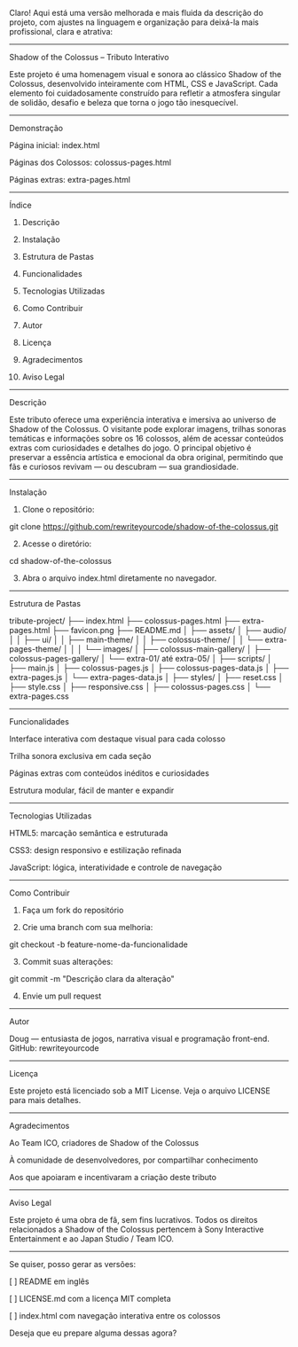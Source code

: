 Claro! Aqui está uma versão melhorada e mais fluida da descrição do projeto, com ajustes na linguagem e organização para deixá-la mais profissional, clara e atrativa:


---

Shadow of the Colossus – Tributo Interativo

Este projeto é uma homenagem visual e sonora ao clássico Shadow of the Colossus, desenvolvido inteiramente com HTML, CSS e JavaScript. Cada elemento foi cuidadosamente construído para refletir a atmosfera singular de solidão, desafio e beleza que torna o jogo tão inesquecível.


---

Demonstração

Página inicial: index.html

Páginas dos Colossos: colossus-pages.html

Páginas extras: extra-pages.html



---

Índice

1. Descrição


2. Instalação


3. Estrutura de Pastas


4. Funcionalidades


5. Tecnologias Utilizadas


6. Como Contribuir


7. Autor


8. Licença


9. Agradecimentos


10. Aviso Legal




---

Descrição

Este tributo oferece uma experiência interativa e imersiva ao universo de Shadow of the Colossus. O visitante pode explorar imagens, trilhas sonoras temáticas e informações sobre os 16 colossos, além de acessar conteúdos extras com curiosidades e detalhes do jogo. O principal objetivo é preservar a essência artística e emocional da obra original, permitindo que fãs e curiosos revivam — ou descubram — sua grandiosidade.


---

Instalação

1. Clone o repositório:

git clone https://github.com/rewriteyourcode/shadow-of-the-colossus.git


2. Acesse o diretório:

cd shadow-of-the-colossus


3. Abra o arquivo index.html diretamente no navegador.




---

Estrutura de Pastas

tribute-project/
├── index.html
├── colossus-pages.html
├── extra-pages.html
├── favicon.png
├── README.md
│
├── assets/
│   ├── audio/
│   │   ├── ui/
│   │   ├── main-theme/
│   │   ├── colossus-theme/
│   │   └── extra-pages-theme/
│   │
│   └── images/
│       ├── colossus-main-gallery/
│       ├── colossus-pages-gallery/
│       └── extra-01/ até extra-05/
│
├── scripts/
│   ├── main.js
│   ├── colossus-pages.js
│   ├── colossus-pages-data.js
│   ├── extra-pages.js
│   └── extra-pages-data.js
│
├── styles/
│   ├── reset.css
│   ├── style.css
│   ├── responsive.css
│   ├── colossus-pages.css
│   └── extra-pages.css


---

Funcionalidades

Interface interativa com destaque visual para cada colosso

Trilha sonora exclusiva em cada seção

Páginas extras com conteúdos inéditos e curiosidades

Estrutura modular, fácil de manter e expandir



---

Tecnologias Utilizadas

HTML5: marcação semântica e estruturada

CSS3: design responsivo e estilização refinada

JavaScript: lógica, interatividade e controle de navegação



---

Como Contribuir

1. Faça um fork do repositório


2. Crie uma branch com sua melhoria:

git checkout -b feature-nome-da-funcionalidade


3. Commit suas alterações:

git commit -m "Descrição clara da alteração"


4. Envie um pull request




---

Autor

Doug — entusiasta de jogos, narrativa visual e programação front-end.
GitHub: rewriteyourcode


---

Licença

Este projeto está licenciado sob a MIT License. Veja o arquivo LICENSE para mais detalhes.


---

Agradecimentos

Ao Team ICO, criadores de Shadow of the Colossus

À comunidade de desenvolvedores, por compartilhar conhecimento

Aos que apoiaram e incentivaram a criação deste tributo



---

Aviso Legal

Este projeto é uma obra de fã, sem fins lucrativos.
Todos os direitos relacionados a Shadow of the Colossus pertencem à Sony Interactive Entertainment e ao Japan Studio / Team ICO.


---

Se quiser, posso gerar as versões:

[ ] README em inglês

[ ] LICENSE.md com a licença MIT completa

[ ] index.html com navegação interativa entre os colossos


Deseja que eu prepare alguma dessas agora?

